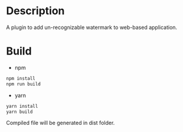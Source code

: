 # Description
A plugin to add un-recognizable watermark to web-based application.
# Build
* npm
```sh
npm install
npm run build
```
* yarn
```sh
yarn install
yarn build
```
Compiled file will be generated in dist folder.

